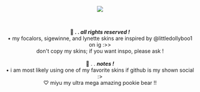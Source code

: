 <p align="center"> <img align="center" src="https://media.discordapp.net/attachments/1068128888204566531/1217830098389045258/Untitled88_20240314214154.png?ex=660573a9&is=65f2fea9&hm=3b52ca16d10dc907c391d3dddfa9b9c07156a85a3435d6e756ce4b3b42ce28dd&=&format=webp&quality=lossless&width=1227&height=496"> </img> </p>
<br>
<p align=center>
<b> 🌷 . . <i> all rights reserved ! </i> </b> <br>
• my focalors, sigewinne, and lynette skins are inspired by @littledollyboo1 on ig :>> <br>
don't copy my skins; if you want inspo, please ask ! <br>
  <br>
 🌷 . . <b> <i> notes ! </i> </b> <br>
• i am most likely using one of my favorite skins if github is my shown social :> <br>
  ♡ miyu my ultra mega amazing pookie bear !!
</p>
